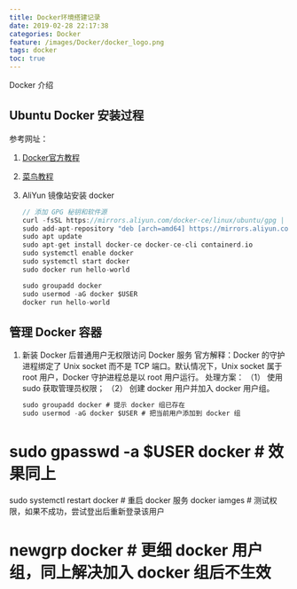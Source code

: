 ```yaml
---
title: Docker环境搭建记录
date: 2019-02-28 22:17:38
categories: Docker
feature: /images/Docker/docker_logo.png
tags: docker
toc: true
---
```


Docker 介绍

<!-- More -->

## Ubuntu Docker 安装过程
参考网址：
1. [Docker官方教程](https://docs.docker.com/install/linux/docker-ce/ubuntu/)
1. [菜鸟教程](http://www.runoob.com/docker/ubuntu-docker-install.html)

1. AliYun 镜像站安装 docker
   ``` c
   // 添加 GPG 秘钥和软件源
   curl -fsSL https://mirrors.aliyun.com/docker-ce/linux/ubuntu/gpg | sudo apt-key add -
   sudo add-apt-repository "deb [arch=amd64] https://mirrors.aliyun.com/docker-ce/linux/ubuntu $(lsb_release -cs) stable"
   sudo apt update
   sudo apt-get install docker-ce docker-ce-cli containerd.io
   sudo systemctl enable docker
   sudo systemctl start docker
   sudo docker run hello-world

   sudo groupadd docker
   sudo usermod -aG docker $USER
   docker run hello-world
   ```

## 管理 Docker 容器
1. 新装 Docker 后普通用户无权限访问 Docker 服务
   官方解释：Docker 的守护进程绑定了 Unix socket 而不是 TCP 端口。默认情况下，Unix socket 属于 root 用户，Docker 守护进程总是以 root 用户运行。
   处理方案：
   （1） 使用 sudo 获取管理员权限；
   （2） 创建 docker 用户并加入 docker 用户组。
   ``` c
   sudo groupadd docker # 提示 docker 组已存在
   sudo usermod -aG docker $USER # 把当前用户添加到 docker 组
#  sudo gpasswd -a $USER docker # 效果同上
   sudo systemctl restart docker # 重启 docker 服务
   docker iamges # 测试权限，如果不成功，尝试登出后重新登录该用户
#  newgrp docker # 更细 docker 用户组，同上解决加入 docker 组后不生效
   ```



